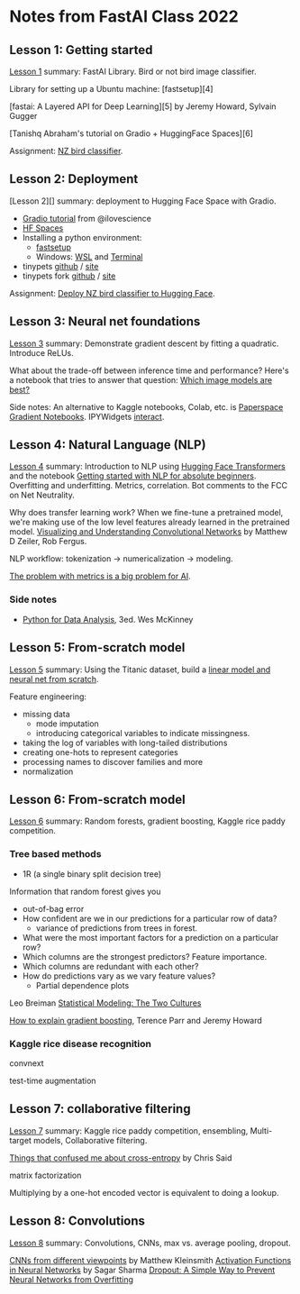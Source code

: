 # Notes from FastAI Class 2022

## Lesson 1: Getting started

[Lesson 1][l1] summary: FastAI Library. Bird or not bird image classifier.

Library for setting up a Ubuntu machine: [fastsetup][4]

[fastai: A Layered API for Deep Learning][5] by Jeremy Howard, Sylvain Gugger

[Tanishq Abraham's tutorial on Gradio + HuggingFace Spaces][6]

Assignment: [NZ bird classifier](./notebooks/fastai-homework-1.ipynb).

[l1]: https://course.fast.ai/Lessons/lesson1.html
[l1-4]: https://github.com/fastai/fastsetup
[l1-5]: https://arxiv.org/abs/2002.04688
[l1-6]: https://tmabraham.github.io/blog/gradio_hf_spaces_tutorial


## Lesson 2: Deployment

[Lesson 2][] summary: deployment to Hugging Face Space with Gradio.

- [Gradio tutorial][gradio-tut] from @ilovescience
- [HF Spaces][hfs]
- Installing a python environment:
  - [fastsetup](https://github.com/fastai/fastsetup)
  - Windows: [WSL][WSL] and [Terminal][term]
- tinypets [github](https://github.com/fastai/tinypets) / [site](https://fastai.github.io/tinypets/)
- tinypets fork [github](https://github.com/jph00/tinypets) / [site](https://jph00.github.io/tinypets/)

Assignment: [Deploy NZ bird classifier to Hugging Face](https://huggingface.co/spaces/christopherbare/nz-bird-classifier).

[gradio-tut]: https://tmabraham.github.io/blog/gradio_hf_spaces_tutorial
[hfs]: https://huggingface.co/spaces
[WSL]: https://docs.microsoft.com/en-us/windows/wsl/install
[term]: https://apps.microsoft.com/store/detail/windows-terminal/9N0DX20HK701


## Lesson 3: Neural net foundations

[Lesson 3][l3] summary: Demonstrate gradient descent by fitting a quadratic. Introduce ReLUs.

What about the trade-off between inference time and performance? Here's a notebook that tries to answer that question: [Which image models are best?][models]

Side notes: An alternative to Kaggle notebooks, Colab, etc. is [Paperspace Gradient Notebooks][ps]. IPYWidgets [interact][interact].

[models]: https://www.kaggle.com/code/jhoward/which-image-models-are-best
[ps]: https://www.paperspace.com/gradient/notebooks
[interact]: https://ipywidgets.readthedocs.io/en/stable/examples/Using%20Interact.html
[l3]: https://course.fast.ai/Lessons/lesson3.html


## Lesson 4: Natural Language (NLP)

[Lesson 4][l4] summary: Introduction to NLP using [Hugging Face Transformers][hftransf] and the notebook [Getting started with NLP for absolute beginners][nlpnb]. Overfitting and underfitting. Metrics, correlation. Bot comments to the FCC on Net Neutrality.

Why does transfer learning work? When we fine-tune a pretrained model, we're making use of the low level features already learned in the pretrained model. [Visualizing and Understanding Convolutional Networks][viscnn] by Matthew D Zeiler, Rob Fergus.

NLP workflow: tokenization -> numericalization -> modeling.

[The problem with metrics is a big problem for AI][metrics].

### Side notes

- [Python for Data Analysis][p4da], 3ed. Wes McKinney

[nlpnb]: https://www.kaggle.com/code/jhoward/getting-started-with-nlp-for-absolute-beginners
[hftransf]: https://huggingface.co/docs/transformers/index
[viscnn]: https://arxiv.org/abs/1311.2901
[p4da]: https://wesmckinney.com/book/
[l4]: https://course.fast.ai/Lessons/lesson4.html
[metrics]: https://www.fast.ai/posts/2019-09-24-metrics.html
[bots]: https://medium.com/hackernoon/more-than-a-million-pro-repeal-net-neutrality-comments-were-likely-faked-e9f0e3ed36a6


## Lesson 5: From-scratch model

[Lesson 5][l5] summary: Using the Titanic dataset, build a [linear model and neural net from scratch][fromScratch].

Feature engineering:

- missing data
  - mode imputation
  - introducing categorical variables to indicate missingness.
- taking the log of variables with long-tailed distributions
- creating one-hots to represent categories
- processing names to discover families and more
- normalization

[fromScratch]: https://www.kaggle.com/code/jhoward/linear-model-and-neural-net-from-scratch
[l5]: https://course.fast.ai/Lessons/lesson5.html


## Lesson 6: From-scratch model

[Lesson 6][l6] summary: Random forests, gradient boosting, Kaggle rice paddy competition.

### Tree based methods

- 1R (a single binary split decision tree)

Information that random forest gives you
- out-of-bag error
- How confident are we in our predictions for a particular row of data?
  - variance of predictions from trees in forest.
- What were the most important factors for a prediction on a particular row?
- Which columns are the strongest predictors? Feature importance.
- Which columns are redundant with each other?
- How do predictions vary as we vary feature values?
  - Partial dependence plots

Leo Breiman [Statistical Modeling: The Two Cultures][breiman]

[How to explain gradient boosting][expl-gb], Terence Parr and Jeremy Howard

### Kaggle rice disease recognition

convnext

test-time augmentation

[breiman]: https://www.semanticscholar.org/paper/Statistical-modeling%3A-The-two-cultures-Breiman/e5df6bc6da5653ad98e754b08f63326c2e52b372
[expl-gb]: https://explained.ai/gradient-boosting/
[l6]: https://course.fast.ai/Lessons/lesson6.html


## Lesson 7: collaborative filtering

[Lesson 7][l7] summary: Kaggle rice paddy competition, ensembling, Multi-target models, Collaborative filtering.

[Things that confused me about cross-entropy][said-ce] by Chris Said

matrix factorization

Multiplying by a one-hot encoded vector is equivalent to doing a lookup.

[l7]: https://course.fast.ai/Lessons/lesson7.html
[said-ce]: https://chris-said.io/2020/12/26/two-things-that-confused-me-about-cross-entropy/

## Lesson 8: Convolutions

[Lesson 8][l8] summary: Convolutions, CNNs, max vs. average pooling, dropout.

[CNNs from different viewpoints][cnnv] by Matthew Kleinsmith
[Activation Functions in Neural Networks][actss] by Sagar Sharma
[Dropout: A Simple Way to Prevent Neural Networks from Overfitting][srivastava]


[l8]: https://course.fast.ai/Lessons/lesson8.html
[cnnv]: https://medium.com/impactai/cnns-from-different-viewpoints-fab7f52d159c
[actss]: https://towardsdatascience.com/activation-functions-neural-networks-1cbd9f8d91d6
[srivastava]: https://www.cs.toronto.edu/~rsalakhu/papers/srivastava14a.pdf

